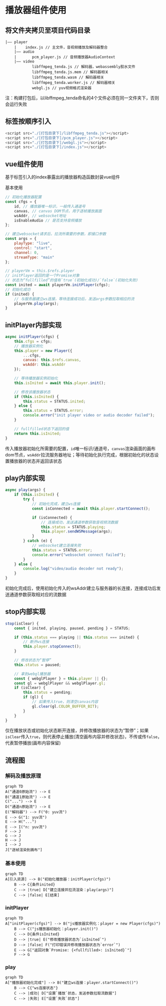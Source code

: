 # 播放器组件使用

## 将文件夹拷贝至项目代码目录

```
|—— player  
    |    index.js // 主文件，音视频播放及解码器整合
    |—— audio
    |       pcm_player.js // 音频播放器AudioContext
    |—— video
            libffmpeg_tenda.js // 解码器，webassembly胶水文件
            libffmpeg_tenda.js.mem // 解码器相关
            libffmpeg_tenda.wasm // 解码器相关
            libffmpeg_tenda.worker.js // 解码器相关
            webgl.js // yuv视频格式渲染器
```

注：构建打包后，以libffmpeg_tenda命名的4个文件必须在同一文件夹下，否则会运行失败

## 标签按顺序引入

```javascript
<script src="./[打包目录下]/libffmpeg_tenda.js"></script>
<script src="./[打包目录下]/pcm_player.js"></script>
<script src="./[打包目录下]/webgl.js"></script>
<script src="./[打包目录下]/index.js"></script>
```
## vue组件使用

基于标签引入的index暴露出的播放器构造函数封装vue组件

基本使用
```javascript
// 初始化播放器配置
const cfgs = {
    id, // 播放器唯一标识，一般传入通道号
    canvas, // canvas DOM节点，用于逐帧播放画面
    wsAddr, // websocket地址
    isEnableAudio // 是否支持音频播放
};

// 建立websocket请求后，拉流所需要的参数，即接口参数
const args = {
    playType: "live",
    control: "start",
    channel: 0,
    streamType: "main"
};

// playerVm = this.$refs.player
// initPlayer返回的是一个Promise对象
// 状态为“fullfilled”的值有`true`(初始化成功)/`false`(初始化失败)
const inited = await playerVm.initPlayer(cfgs);
// 初始化成功
if (inited) {
    // 与服务器建立ws连接，等待连接成功后，发送args参数拉取相应的流
    playerVm.play(args);
}
```

## initPlayer内部实现

```javascript
async initPlayer(cfgs) {
    this.cfgs = cfgs;
    // 播放器实例化
    this.player = new Player({
        ...cfgs,
        canvas: this.$refs.canvas,
        wsAddr: this.wsAddr
    });

    // 等待播放器实例初始化
    this.isInited = await this.player.init();

    // 修改该播放器状态
    if (this.isInited) {
        this.status = STATUS.inited;
    } else {
        this.status = STATUS.error;
        console.error("init player video or audio decoder failed");
    }

    // fullfilled状态下返回的值
    return this.isInited;
}
```

传入播放器初始化所需要的配置，`id`唯一标识/通道号，`canvas`渲染画面的画布dom节点，`wsAddr`拉流服务器地址；等待初始化执行完成，根据初始化的状态设置播放器的状态并返回该状态


## play内部实现

```javascript
async play(args) {
    if (this.isInited) {
        try {
            // 初始化完成，建立ws连接
            const isConnected = await this.player.startConnect();

            if (isConnected) {
                // 连接成功，发送通道参数获取音视频流数据
                this.status = STATUS.playing;
                this.player.sendWSMessage(args);
            }
        } catch (e) {
            // websocket建立连接失败
            this.status = STATUS.error;
            console.error("websocket connect failed");
        }
    } else {
        console.log("video/audio decoder not ready");
    }
}
```

初始化完成后，使用初始化传入的wsAddr建立与服务器的长连接，连接成功后发送通道参数获取相对应的流数据


## stop内部实现

```javascript
stop(isClear) {
    const { inited, playing, paused, pending } = STATUS;

    if (this.status === playing || this.status === inited) {
        // 断开ws连接
        this.player.stopConnect();
    }

    // 修改状态为“暂停”
    this.status = paused;

    // 拿到webgl播放器
    const { webglPlayer } = this.player || {};
    const gl = webglPlayer && webglPlayer.gl;
    if (isClear) {
        this.status = pending;
        if (gl) {
            // 如果传入true，则清空canvas内容
            gl.clear(gl.COLOR_BUFFER_BIT);
        }
    }
}
```

仅在播放状态或初始化状态断开连接，并修改播放器的状态为“暂停”；如果`isClear`传入`true`，则代表停止播放(清空画布内容并修改状态)，不传或传`false`，代表暂停播放(画布内容保留)


## 流程图

### 解码及播放原理
```
graph TD
A("通道0原始流") --> E
B("通道1原始流") --> E
C("...") --> E
D("通道n原始流") --> E
E("解码器") --> F("0: yuv流")
E --> G("1: yuv流")
E --> H("...")
E --> I("n: yuv流")
F --> J
G --> J
H --> J
I --> J
J["逐帧渲染到画布"]
```



### 基本使用
```
graph TD
A[引入资源] --> B("初始化播放器：initPlayer(cfgs)")
    B --> C{条件inited}
    C --> |true| D["建立连接并拉流渲染：play(args)"]
    C --> |false| E[结束]
```


### initPlayer

```
graph TD
A["initPlayer(cfgs)"] --> B("js播放器实例化：player = new Player(cfgs)")
    B --> C("js播放器初始化：player.init()")
    C --> D{条件isInited}
    D --> |true| E("修改播放器状态为`isInited`")
    D --> |false| F("打印错误并修改播放器状态为`error`")
    E --> G["返回对象`Promise: {<fullfilled>: isInited}`"]
    F --> G
```


### play

```
graph TD
A["播放器初始化完成"] --> B("建立ws连接：player.startConnect()")
    B --> C{"ws连接状态"}
    C --> |成功| D["设置`播放`状态，发送参数拉取流数据"]
    C --> |失败| E["设置`失败`状态"]
```